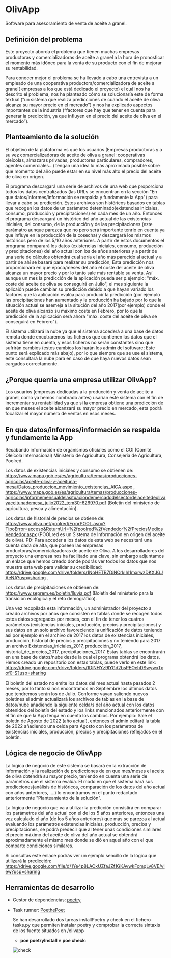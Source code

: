 # OlivApp
Software para asesoramiento de venta de aceite a granel.

## Definición del problema
Este proyecto aborda el problema que tienen muchas empresas productoras y comercializadoras de aceite a granel a la hora de pronosticar el momento más idóneo para la venta de su producto con el fin de mejorar su rentabilidad.

Para conocer mejor el problema se ha llevado a cabo una entrevista a un empleado de una cooperativa productora/comercializadora de aceite a granel( empresas a los que está dedicado el proyecto) el cuál nos ha descrito el problema, nos ha planteado cómo se solucionaría este de forma textual (“un sistema que realiza predicciones de cuando el aceite de oliva alcanza su mayor precio en el mercado”) y nos ha explicado aspectos importantes de la industria (“factores que hay que tener en cuenta para generar la predicción, ya que influyen en el precio del aceite de oliva en el mercado”).

## Planteamiento de la solución
El objetivo de la plataforma es que los usuarios (Empresas productoras y a su vez comercializadoras de aceite de oliva a granel: cooperativas oleícolas, almazaras privadas, productores particulares, compradores, agentes comerciales...) tengan una idea lo más aproximada posible sobre que momento del año puede estar en su nivel más alto el precio del aceite de oliva en origen.

El programa descargará una serie de archivos de una web que proporciona todos los datos centralizados (las URLs se encuentran en la sección "En que datos/informes/información se respalda y fundamente la App") para llevar a cabo su predicción. Estos archivos son históricos basados en tablas que recogen los datos de un parámetro deteminado(existencias iniciales, consumo, producción y precipitaciones) en cada mes de un año. Entonces el programa descargará un histórico del año actual de las existencias iniciales, del consumo, de la producción y de las precipitaciones (este parámatro aunque parezca que no pero será importante tenrlo en cuenta ya que influye en la producción de la cosecha) y descargará los mismos históricos pero de los 5/10 años anteriores. A partir de estos documentos el programa comparará los datos (existencias iniciales, consumo, producción y precipitaciones) del año actual con los de años anteriores y a partir de una serie de cálculos obtendrá cual sería el año más parecido al actual y a partir de ahí se basará para realizar su predicción; Esta predicción nos proporcionará en que época/meses del año el coste del aceite de oliva alcanza un mayor precio y por lo tanto sale más rentable su venta.
Así aunque un mes la predicción de la aplicación pueda ser p.ejemplo: "máx. coste del aceite de oliva se conseguirá en Julio", el mes siguiente la aplicaión puede cambiar su predicción debido a que hayan variado los factores que la aplicación evalúa para producir la predicción (por ejemplo las precipitaciones han aumentado y la producción ha bajado por lo que la situación actual se asemeja a la situción del año 2017(por ejemplo) donde el aceite de oliva alcanzo su máximo coste en Febrero, por lo que la predicción de la aplicación será ahora "máx. coste del aceite de oliva se conseguirá en Febrero").

El sistema utilizará la nube ya que el sistema accederá a una base de datos remota donde encotraremos los ficheros que contienen los datos que el sistema tiene en cuenta, y esos ficheros no serán constantes sino que sufrirán cambios (estos cambios los harán los admin del software; Este punto será explicado más abajo), por lo que siempre que se use el sistema, este consultará la nube para en caso de que haya nuevos datos sean cargados correctamente.

## ¿Porque querría una empresa utilizar OlivApp?
Los usuarios (empresas dedicadas a la producción y venta de aceite a granel, como ya hemos nombrado antes) usarían este sistema con el fin de incrementar su rentabilidad ya que si la empresa obtiene una predicción de en que meses el aceite alcanzará su mayor precio en mercado, esta podrá focalizar el mayor número de ventas en esos meses.

## En que datos/informes/información se respalda y fundamente la App
Recabando información de organismos oficiales como el COI (Comité Oleícola Internacional) Ministerio de Agricultura, Consejería de Agricultura, Poolred.

Los datos de existencias iniciales y consumo se obtienen de: https://www.mapa.gob.es/es/agricultura/temas/producciones-agricolas/aceite-oliva-y-aceituna-mesa/Datos_produccion_movimiento_existencias_AICA.aspx , https://www.mapa.gob.es/es/agricultura/temas/producciones-agricolas/informemensualdelasituaciondemercadodelsectordelaceitedeolivayaceitunademesa_julio2022_tcm30-626970.pdf (Boletín del ministerio de agricultura, pesca y alimentación).

Los datos de historial de precios se obtiene de: https://www.oliva.net/poolred/ErrorPOOL.aspx?TipoError=acceso&ReturnUrl=%2fpoolred%2fVendedor%2fPreciosMediosVendedor.aspx (POOLred es un Sistema de Información en origen del aceite de oliva).
PD: Para acceder a los datos de esta web se necesitará una cuenta dada de alta, que poseen las empresas productoras/comercializadoras de aceite de Oliva. A los desarrolladores del proyecto una empresa nos ha facilitado una clave, sin embargo adjuntamos un enlace que hemos creado donde podrás ver todos los datos que nos muestra esta web para validar su credibilidad: https://drive.google.com/drive/folders/1NoHETB7DiNCrkIhI1mxrwzDKXJGJAeNA?usp=sharing .

Los datos de precipitaciones se obtienen de: https://www.seprem.es/boletin/lluvia.pdf (Boletín del ministerio para la transición ecológica y el reto demográfico).
	
Una vez recopilada esta información, un administrador del proyecto a creado archivos por años que consisten en tablas donde se recogen todos estos datos segregados por meses, con el fin de tener los cuatros parámetros (existencias iniciales, producción, precios y precipitaciones) y sus datos en un solo archivo favoreciendo la unificación de datos teniendo asi por ejemplo en el archivo de 2017 los datos de existencias iniciales, producción, historial de precios y precipitaciones y no teniendo para 2017 un archivo Existencias_iniciales_2017, producción_2017, historial_de_precios_2017, precipitaciones_2017. Estas tablas se encontrarán en una base de datos/nube desde la cual el programa obtendrá los datos. Hemos creado un repositorio con estas tablas, puede verlo en este link: https://drive.google.com/drive/folders/1DiNHYz9lYGd2bsPEOehDSwywxTxof0-S?usp=sharing
	
El boletín del estado no emite los datos del mes actual hasta pasados 2 meses, por lo tanto si nos encontramos en Septiembre los últimos datos que tendremos serán los de Julio. Conforme vayan saliendo nuevos boletines el admin actualizará los archivos de tablas en la base de datos/nube añadiendo la siguiente celda/s del año actual con los datos obtenidos del boletín del estado y los links mencionados anteriormente con el fin de que la App tenga en cuenta los cambios.
Por ejemplo: Sale el boletín de Agosto de 2022 (año actual), entonces el admin editará la tabla de 2022 añadiendo una celda para Agosto con los parámetros de existencias iniciales, producción, precios y precipitaciones reflejados en el boletín.

## Lógica de negocio de OlivApp
La lógica de negocio de este sistema se basará en la extracción de información y la realización de predicciones de en que mes/meses el aceite de oliva obtendrá su mayor precio, teniendo en cuenta una serie de parámetros que el sistema evalúa. El modo en que el sistema hará sus predicciones(análisis de históricos, comparación de los datos del año actual con años anteriores, ....) lo encontramos en el punto redactado anteriormente "Planteamiento de la solución".

La lógica de negocio que va a utilizar la predicción consistirá en comparar los parámetros del año actual con el de los 5 años anteriores, entonces una vez calculado el año (de los 5 años anteriores) que más se parezca al actual evaluando los parámetros existencias iniciales, producción, precios y precipitaciones, se podrá predecir que al tener unas condiciones similares el precio máximo del aceite de oliva del año actual se obtendrá aproximadamente el mismo mes donde se dió en aquel año con el que comparte condiciones similares.

Si consultas este enlace podrás ver un ejemplo sencillo de la lógica que utilizará la predicción: https://drive.google.com/file/d/1Ye4p8LAOxUZfaJZf1GKAvwkFomqLv8VE/view?usp=sharing

## Herramientas de desarrollo

 - Gestor de dependencias: [poetry](https://github.com/joseantonio2001/OlivApp/issues/21)

 - Task runner: [PoethePoet](https://github.com/joseantonio2001/OlivApp/issues/22)
 
 
 	Se han desarrollado dos tareas installPoetry y check en el fichero tasks.py que permiten instalar poetry y comprobar la correcta sintaxis de los fuente situados en /olivapp
 	- **poe poetryInstall** e **poe check**:


	![check](![CORRECTO_FUNCIONAMIENTO](https://user-images.githubusercontent.com/85243896/203501666-1e78ac6e-4fcf-42c2-9ac9-a2191da77bf3.png))

